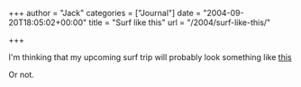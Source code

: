 +++
author = "Jack"
categories = ["Journal"]
date = "2004-09-20T18:05:02+00:00"
title = "Surf like this"
url = "/2004/surf-like-this/"

+++

I'm thinking that my upcoming surf trip will probably look something like [this][1]

Or not.

 [1]: http://www.big-boys.com/articles/hurricaneivan.html